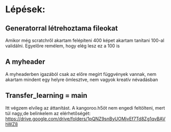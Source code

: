 # Lépések:
## Generatorral létrehoztama  fileokat
Amikor még scratchről akartam felépíteni 400 képet akartam tanítani 100-al validálni.
Egyelőre remélem, hogy elég lesz ez a 100 is
## A myheader
A myheaderben igazából csak az előre megírt függvények vannak, nem akartam mindent egy helyre ömlesztve, nem vagyok kreatív névadásban
## Transfer_learning = main
Itt végzem elvileg az áttanítást.
A kangoroo.h5öt nem engedi feltölteni, mert túl nagy,de belinkelem az elérhetőségét:
https://drive.google.com/drive/folders/1pQNZ9snByUOMjvEf7Td8Zg1qvBAVhWZ8
